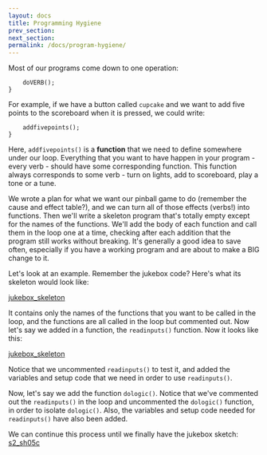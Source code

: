 ```yaml
---
layout: docs
title: Programming Hygiene
prev_section: 
next_section: 
permalink: /docs/program-hygiene/
---
```


Most of our programs come down to one operation:

```if (CONDITION == TRUE){
    doVERB();
}
```

For example, if we have a button called ```cupcake``` and we want to add five points to the scoreboard when it is pressed, we could write:

```if (cupcake == LOW){
    addfivepoints();
}
```

Here, ```addfivepoints()``` is a **function** that we need to define somewhere under our loop. Everything that you want to have happen in your program - every verb - should have some corresponding function. This function always corresponds to some verb - turn on lights, add to scoreboard, play a tone or a tune.

We wrote a plan for what we want our pinball game to do (remember the cause and effect table?), and we can turn all of those effects (verbs!) into functions. Then we'll write a skeleton program that's totally empty except for the names of the functions. We'll add the body of each function and call them in the loop one at a time, checking after each addition that the program still works without breaking. It's generally a good idea to save often, especially if you have a working program and are about to make a BIG change to it. 

Let's look at an example. Remember the jukebox code? Here's what its skeleton would look like:

<a href="{{ site.baseurl }}/sketches/jukebox_skeleton.txt">jukebox_skeleton</a>

It contains only the names of the functions that you want to be called in the loop, and the functions are all called in the loop but commented out. Now let's say we added in a function, the ```readinputs()``` function. Now it looks like this:

<a href="{{ site.baseurl }}/sketches/jukebox_inprogress_1.txt">jukebox_skeleton</a>

Notice that we uncommented ```readinputs()``` to test it, and added the variables and setup code that we need in order to use ```readinputs()```.

Now, let's say we add the function ```dologic()```. Notice that we've commented out the ```readinputs()``` in the loop and uncommented the ```dologic()``` function, in order to isolate ```dologic()```. Also, the variables and setup code needed for ```readinputs()``` have also been added. 

We can continue this process until we finally have the jukebox sketch: <a href="{{ site.baseurl }}/sketches/s2_sh05c.txt">s2_sh05c</a>



